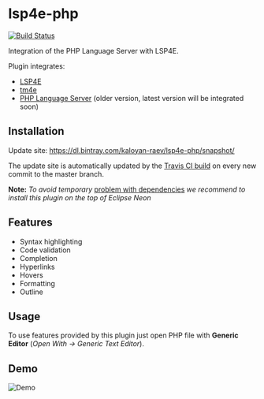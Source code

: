 # lsp4e-php

[![Build Status](https://travis-ci.org/eclipselabs/lsp4e-php.svg?branch=master)](https://travis-ci.org/eclipselabs/lsp4e-php)

Integration of the PHP Language Server with LSP4E. 


Plugin integrates:
* [LSP4E](https://projects.eclipse.org/projects/technology.lsp4e)
* [tm4e](https://github.com/angelozerr/textmate.java/)
* [PHP Language Server](https://github.com/felixfbecker/php-language-server) (older version, latest version will be integrated soon)

## Installation

Update site: https://dl.bintray.com/kaloyan-raev/lsp4e-php/snapshot/

The update site is automatically updated by the [Travis CI build](https://travis-ci.org/eclipselabs/lsp4e-php) on every new commit to the master branch.

**Note:** _To avoid temporary_ [problem with dependencies](https://bugs.eclipse.org/bugs/show_bug.cgi?id=509535) _we recommend to install this plugin on the top of Eclipse Neon_
## Features

* Syntax highlighting
* Code validation
* Completion
* Hyperlinks
* Hovers
* Formatting
* Outline

## Usage

To use features provided by this plugin just open PHP file with **Generic Editor** (_Open With -> Generic Text Editor_).

## Demo

![Demo](images/demo.gif)
